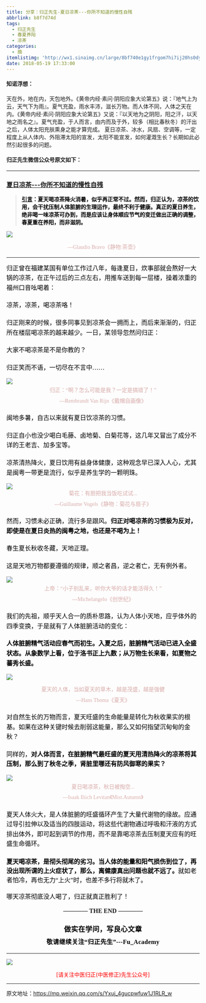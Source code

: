 ```yaml
---
title: 分享：归正先生-夏日凉茶---你所不知道的慢性自残
abbrlink: b8f7d74d
tags:
  - 归正先生
  - 春夏养阳
  - 凉茶
categories:
  - 摘
itemlistimg: 'http://wx1.sinaimg.cn/large/8bf740e1gy1frgom7hi7ij20hs0dygtz.jpg'
date: 2018-05-19 17:33:00
---
```


#### 知诺浮想：

天在外，地在内，天包地外。《黄帝内经·素问·阴阳应象大论第五》说：『地气上为云，天气下为雨』。夏气充盈，雨水丰沛，滋长万物。而人体不同，人体之天在内。《黄帝内经·素问·阴阳应象大论第五》又说：『以天地为之阴阳，阳之汗，以天地之雨名之』。夏气充盈，于人而言，由内而及于外，较多（相比春秋冬）的汗出之后，人体太阳充肤熏身之能才算完成。
夏日凉茶、冰水，风扇、空调等，一定程度上从人体内、外阻滞太阳的宣发，太阳不能宣发，如何灌溉生长？长期如此必然引起很多的问题。


 
#### 归正先生微信公众号原文如下：
---

###  [夏日凉茶---你所不知道的慢性自残](https://mp.weixin.qq.com/s/Yxuj_4gucpwfuw1J1RLR_w "跳转至原文")

<div class="rich_media_content ">
                    <blockquote><p style="margin-bottom: 10px;"><span style="max-width: 100%;font-size: 14px;color: rgb(0, 0, 0);text-decoration: underline;box-sizing: border-box !important;word-wrap: break-word !important;"><strong style="max-width: 100%;box-sizing: border-box !important;word-wrap: break-word !important;"><span style="color: rgb(0, 0, 0);text-decoration: underline;font-size: 14px;max-width: 100%;font-family: 仿宋;box-sizing: border-box !important;word-wrap: break-word !important;">引言</span></strong></span><span style="max-width: 100%;font-size: 14px;color: rgb(0, 0, 0);box-sizing: border-box !important;word-wrap: break-word !important;"><strong style="max-width: 100%;box-sizing: border-box !important;word-wrap: break-word !important;"><span style="font-size: 14px;max-width: 100%;font-family: 仿宋;box-sizing: border-box !important;word-wrap: break-word !important;">：夏天喝凉茶降火消暑，似乎再正常不过。然而，归正认为，凉茶的饮用，会干扰压制人体脏腑的生理运作，最终不利于健康。真正的夏日养生，绝非喝一味凉茶可办到，而是应该让身体顺应节气的变迁做出正确的调整，春夏重在养阳，而非滋阴。</span></strong></span></p></blockquote><p style="line-height: normal;"><img style="clear: both; display: block; margin:auto;" src="http://wx1.sinaimg.cn/large/8bf740e1gy1frgom7hi7ij20hs0dygtz.jpg" data-type="jpeg" data-w="750"  /></p><p style="text-align: center;line-height: normal;margin-bottom: 10px;"><span style="color: rgb(215, 171, 169);font-size: 14px;line-height: 22.4px;text-align: center;font-family: 仿宋;"><span style="color: rgb(215, 171, 169);font-family: 仿宋;font-size: 14px;text-align: center;background-color: rgb(255, 255, 255);">---</span>Glaudio Bravo<span style="color: rgb(215, 171, 169);font-family: Arial, 宋体;font-size: 14px;text-align: center;background-color: rgb(255, 255, 255);">《静物:茶壶》</span></span></p><hr  /><p style="text-align: left;margin-top: 15px;"><span style="color: rgb(0, 0, 0);font-family: 仿宋;font-size: 16px;line-height: 1.6;">归正曾在福建某国有单位工作过八年，每逢夏日，炊事部就会熬好一大锅的凉茶，在正午过后的三点左右，用推车送到每一层楼，操着浓重的福州口音吆喝着：<br  /></span></p><p style="text-align: left;margin-top: 20px;margin-bottom: 20px;"><span style="font-family: 仿宋;font-size: 16px;line-height: 1.6;color: rgb(0, 0, 0);">凉茶，凉茶，喝凉茶咯！</span></p><p style="text-align: left;margin-top: 20px;margin-bottom: 20px;"><span style="font-family: 仿宋;font-size: 16px;line-height: 1.6;color: rgb(0, 0, 0);">归正刚来的时候，很多同事见到凉茶会一拥而上，而后来渐渐的，归正所在楼层喝凉茶的越来越少。一日，某领导忽然问归正：</span></p><p style="text-align: left;margin-top: 20px;margin-bottom: 20px;"><span style="font-family: 仿宋;font-size: 16px;line-height: 1.6;color: rgb(0, 0, 0);">大家不喝凉茶是不是你教的？</span></p><p style="text-align: left;margin-top: 20px;margin-bottom: 15px;"><span style="font-family: 仿宋;font-size: 16px;line-height: 1.6;color: rgb(0, 0, 0);">归正笑而不语，一切尽在不言中……</span></p><p style="text-align: left;margin-top: 5px;margin-bottom: 5px;line-height: normal;"><img style="clear: both; display: block; margin:auto;" src="http://wx1.sinaimg.cn/large/8bf740e1gy1frgomwxi2ej20hs0hptq9.jpg" data-type="jpeg" data-w="644" style="line-height: 1.6;"  /></p><h2 style="font-size: 24px;font-weight: bold;text-align: center;margin-top: 5px;color: rgb(34, 30, 31);font-family: Arial, 宋体;line-height: normal;white-space: normal;margin-bottom: 5px;background-color: rgb(255, 255, 255);"><span style="text-align: center;color: rgb(215, 171, 169);font-family: Arial, 宋体;font-size: 14px;line-height: 22.4px;background-color: rgb(255, 255, 255);"></span></h2><p style="margin-top: 5px;margin-bottom: 5px;white-space: normal;text-align: center;line-height: normal;"><span style="color: rgb(215, 171, 169);font-size: 14px;line-height: 22.4px;text-align: center;font-family: 仿宋;">归正：“啊？怎么可能是我？一定是搞错了！”</span></p><p style="margin-bottom: 5px;white-space: normal;text-align: center;margin-top: 5px;line-height: normal;"><span style="color: rgb(215, 171, 169);font-size: 14px;line-height: 22.4px;text-align: center;font-family: 仿宋;">---Rembrandt Van Rijn《戴帽自画像》</span></p><p style="margin-top: 20px;margin-bottom: 20px;"><span style="font-family: 仿宋;font-size: 16px;line-height: 1.6;color: rgb(0, 0, 0);">闽地多暑，自古以来就有夏日饮凉茶的习惯。</span></p><p style="margin-top: 20px;margin-bottom: 20px;"><span style="font-family: 仿宋;font-size: 16px;line-height: 1.6;color: rgb(0, 0, 0);">归正自小也没少喝白毛藤、卤地菊、白菊花等，这几年又冒出了成分不详的王老吉、加多宝等。</span></p><p style="margin-top: 20px;margin-bottom: 15px;"><span style="font-family: 仿宋;font-size: 16px;line-height: 1.6;color: rgb(0, 0, 0);">凉茶清热降火，夏日饮用有益身体健康，这种观念早已深入人心，尤其是闽粤一带更是流行，似乎是养生学的一颗明珠。</span></p><p style="margin-top: 5px;margin-bottom: 5px;text-align: center;line-height: normal;"><img style="clear: both; display: block; margin:auto;" src="http://wx1.sinaimg.cn/large/8bf740e1gy1frgonsbns8j20hs0atwre.jpg" data-type="jpeg" data-w="746" style="text-align: center;line-height: 1.6;"  /><span style="color: rgb(215, 171, 169);font-size: 14px;line-height: 22.4px;text-align: center;font-family: 仿宋;">菊花：有胆把我当饭吃试试...</span></p><p style="margin-top: 5px;margin-bottom: 5px;text-align: center;line-height: normal;"><span style="color: rgb(215, 171, 169);font-size: 14px;line-height: 22.4px;text-align: center;font-family: 仿宋;">---Guillaume Vogels《静物：菊花与扇子》</span></p><p style="margin-top: 20px;margin-bottom: 20px;"><span style="color: rgb(0, 0, 0);"><span style="font-family: 仿宋;font-size: 16px;line-height: 1.6;">然而，习惯未必正确，流行多是跟风。</span><strong><span style="font-family: 仿宋;font-size: 16px;line-height: 1.6;">归正对喝凉茶的习惯极为反对，即使是在夏日炎热的闽粤之地，也还是不喝为上！</span></strong></span></p><p style="margin-top: 20px;margin-bottom: 20px;"><span style="font-family: 仿宋;font-size: 16px;line-height: 1.6;color: rgb(0, 0, 0);">春生夏长秋收冬藏，天地正理。</span></p><p style="margin-top: 20px;margin-bottom: 15px;"><span style="font-family: 仿宋;font-size: 16px;line-height: 1.6;color: rgb(0, 0, 0);">这是天地万物都要遵循的规律，顺之者昌，逆之者亡，无有例外者。</span></p><p style="margin-top: 5px;margin-bottom: 5px;line-height: normal;"><img style="clear: both; display: block; margin:auto;" src="http://wx1.sinaimg.cn/large/8bf740e1gy1frgoo9cux2j20hs0ai47l.jpg" data-type="jpeg" data-w="739" style="line-height: 1.6;"  /></p><p style="margin-top: 5px;margin-bottom: 5px;text-align: center;line-height: normal;"><span style="color: rgb(215, 171, 169);font-size: 14px;line-height: 22.4px;text-align: center;font-family: 仿宋;">上帝：“小子别乱来，听你大爷的话才能活得久！”<br  /></span></p><p style="margin-top: 5px;margin-bottom: 20px;text-align: center;line-height: normal;"><span style="color: rgb(215, 171, 169);font-size: 14px;line-height: 22.4px;text-align: center;font-family: 仿宋;">---Michelangelo《创世纪》</span><br  /></p><p style="margin-top: 20px;margin-bottom: 20px;text-align: left;"><span style="font-family: 仿宋;font-size: 16px;line-height: 1.6;color: rgb(0, 0, 0);">我们的先祖，顺乎天人合一的质朴思路，认为人体小天地，应乎体外的四季变换，于是就有了人体脏腑活动的变化：</span></p><p style="margin-top: 20px;margin-bottom: 15px;"><span style="color: rgb(0, 0, 0);"><strong><span style="color: rgb(0, 0, 0);font-family: 仿宋;font-size: 16px;line-height: 1.6;">人体脏腑精气活动应春气而初生。入夏之后，脏腑精气活动已进入全盛状态。从象数学上看，位于洛书正上九数；从万物生长来看，如夏物之蕃秀长盛。</span></strong></span></p><p><img style="clear: both; display: block; margin:auto;" src="http://wx1.sinaimg.cn/large/8bf740e1gy1frgoosx85vj20hs0cnh0x.jpg" data-type="jpeg" data-w="692" style=""  /></p><p style="margin-top: 5px;margin-bottom: 5px;text-align: center;line-height: normal;"><span style="color: rgb(215, 171, 169);font-size: 14px;line-height: 22.4px;text-align: center;font-family: 仿宋;">夏天的人体，当如夏天的草木，越是茂盛，越是强健<br  /></span></p><p style="margin-top: 5px;margin-bottom: 20px;text-align: center;line-height: normal;"><span style="color: rgb(215, 171, 169);font-size: 14px;line-height: 22.4px;text-align: center;font-family: 仿宋;">---Hans Thoma《夏天》</span></p><p style="margin-top: 20px;margin-bottom: 20px;"><span style="font-family: 仿宋;font-size: 16px;line-height: 1.6;color: rgb(0, 0, 0);">对自然生长的万物而言，夏天旺盛的生命能量是转化为秋收果实的根基。如果在这种关键时候去削弱这能量，那么又如何指望沉甸甸的金秋？</span></p><p style="margin-top: 20px;margin-bottom: 15px;"><span style="font-family: 仿宋;font-size: 16px;line-height: 1.6;color: rgb(0, 0, 0);">同样的，<strong>对人体而言，在脏腑精气最旺盛的夏天用清热降火的凉茶将其压制，那么到了秋冬之季，肾脏里哪还有防风御寒的果实？</strong></span></p><p style="margin-bottom: 5px;"><img style="clear: both; display: block; margin:auto;" src="http://wx1.sinaimg.cn/large/8bf740e1gy1frgop9vs9tj20nm0i61d1.jpg" data-type="jpeg" data-w="850" style=""  /></p><p style="text-align: center;margin-bottom: 5px;margin-top: 5px;line-height: normal;"><span style="color: rgb(215, 171, 169);font-size: 14px;line-height: 22.4px;text-align: center;font-family: 仿宋;">夏日喝凉茶，秋日被掏空...</span></p><p style="text-align: center;margin-bottom: 5px;margin-top: 5px;line-height: normal;"><span style="line-height: 22.4px;color: rgb(215, 171, 169);font-family: 仿宋;font-size: 14px;text-align: center;background-color: rgb(255, 255, 255);">---Isaak Iliich Levitan《Mist.Autumn》</span></p><p style="margin-top: 20px;margin-bottom: 20px;"><span style="color: rgb(0, 0, 0);"><span style="line-height: 1.6;font-size: 16px;font-family: 仿宋;">夏天人体火大，是人体脏腑的旺盛循环产生了大量代谢物的缘故。应通过导引拉伸以及适当的四肢运动，将这些代谢物通过呼吸和汗液的方式排出体外，即可起到调节的作用，而不是靠喝凉茶去压制夏天应有的旺盛生命循环。</span><span style="font-family: 仿宋;font-size: 16px;line-height: 1.6;">&nbsp;</span></span></p><p style="margin-top: 20px;margin-bottom: 20px;"><span style="color: rgb(0, 0, 0);"><strong><span style="color: rgb(0, 0, 0);font-size: 16px;font-family: 仿宋;">夏天喝凉茶，是彻头彻尾的劣习。当人体的能量和阳气损伤到位了，再没出现所谓的上火症状了，那么，离健康真出问题也就不远了。</span></strong><span style="color: rgb(0, 0, 0);font-size: 16px;font-family: 仿宋;">就如老者怕冷，再也无力“上火”时，也差不多行将就木了。</span></span></p><p style="margin-top: 20px;margin-bottom: 5px;"><span style="font-family: 仿宋;font-size: 16px;line-height: 1.6;color: rgb(0, 0, 0);">哪天凉茶彻底没人喝了，归正就真正胜利了！</span></p><p style="margin-top: 15px;margin-bottom: 15px;white-space: normal;text-align: center;"><span style="font-family: 仿宋;font-size: 16px;"><strong style="text-align: justify;">———— THE&nbsp;END ————</strong></span></p><p style="margin-top: 15px;margin-bottom: 15px;white-space: normal;text-align: justify;"><span style="font-family: 仿宋;font-size: 16px;background-color: rgb(255, 255, 255);"></span></p><p style="margin-top: 25px;margin-bottom: 5px;font-size: 16px;white-space: normal;max-width: 100%;min-height: 1em;color: rgb(62, 62, 62);text-align: center;line-height: 1.75em;box-sizing: border-box !important;word-wrap: break-word !important;"><strong><span style="font-size: 18px;color: rgb(0, 0, 0);max-width: 100%;font-family: 仿宋;letter-spacing: 0.5px;box-sizing: border-box !important;word-wrap: break-word !important;">做实在学问，写良心文章</span></strong></p><p style="margin-top: 5px;margin-bottom: 15px;font-size: 16px;white-space: normal;max-width: 100%;min-height: 1em;color: rgb(62, 62, 62);line-height: 1.75em;text-align: center;box-sizing: border-box !important;word-wrap: break-word !important;"><strong><span style="color: rgb(0, 0, 0);max-width: 100%;font-family: 仿宋;letter-spacing: 0.5px;box-sizing: border-box !important;word-wrap: break-word !important;">敬请继续关注“归正先生”---Fu_Academy</span></strong></p><hr  />
					<img style="clear: both; display: block; margin:auto;" src="http://wx1.sinaimg.cn/mw690/8bf740e1gy1fgqt1hfuomj20hs0bzmyp.jpg" /><p style="text-align: center; color: red">[请关注中医归正(中医修正)先生公众号]</p><hr />
                </div>



原文地址：https://mp.weixin.qq.com/s/Yxuj_4gucpwfuw1J1RLR_w

